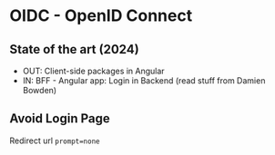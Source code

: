 # OIDC - OpenID Connect

## State of the art (2024)

- OUT: Client-side packages in Angular
- IN: BFF - Angular app: Login in Backend (read stuff from Damien Bowden) 

## Avoid Login Page

Redirect url `prompt=none`
